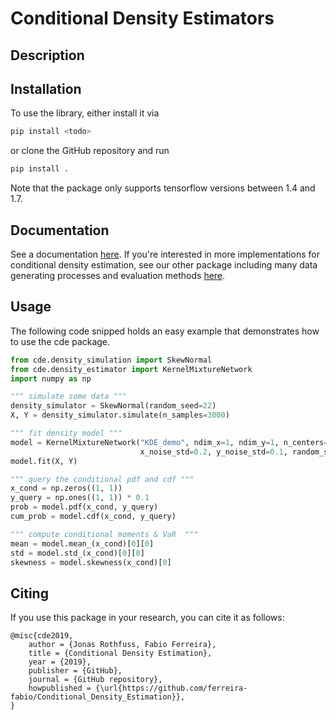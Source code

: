 # Conditional Density Estimators

## Description
<todo>


## Installation
To use the library, either install it via
```bash
pip install <todo>
```
or clone the GitHub repository and run 
```bash
pip install .
``` 
Note that the package only supports tensorflow versions between 1.4 and 1.7.
## Documentation
See a documentation [here](https://freelunchtheorem.github.io/Conditional_Density_Estimation). If you're interested in more implementations for conditional density estimation, see our other package including many data generating processes and evaluation methods [here](https://github.com/freelunchtheorem/Conditional_Density_Estimation).

## Usage
The following code snipped holds an easy example that demonstrates how to use the cde package.
```python
from cde.density_simulation import SkewNormal
from cde.density_estimator import KernelMixtureNetwork
import numpy as np

""" simulate some data """
density_simulator = SkewNormal(random_seed=22)
X, Y = density_simulator.simulate(n_samples=3000)

""" fit density model """
model = KernelMixtureNetwork("KDE_demo", ndim_x=1, ndim_y=1, n_centers=50,
                             x_noise_std=0.2, y_noise_std=0.1, random_seed=22)
model.fit(X, Y)

""" query the conditional pdf and cdf """
x_cond = np.zeros((1, 1))
y_query = np.ones((1, 1)) * 0.1
prob = model.pdf(x_cond, y_query)
cum_prob = model.cdf(x_cond, y_query)

""" compute conditional moments & VaR  """
mean = model.mean_(x_cond)[0][0]
std = model.std_(x_cond)[0][0]
skewness = model.skewness(x_cond)[0]
```
## Citing
If you use this package in your research, you can cite it as follows:

```
@misc{cde2019,
    author = {Jonas Rothfuss, Fabio Ferreira},
    title = {Conditional Density Estimation},
    year = {2019},
    publisher = {GitHub},
    journal = {GitHub repository},
    howpublished = {\url{https://github.com/ferreira-fabio/Conditional_Density_Estimation}},
}
```

